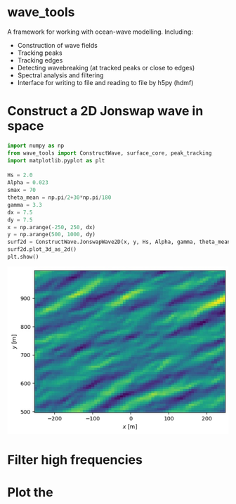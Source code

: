 # wave_tools

A framework for working with ocean-wave modelling. Including:

- Construction of wave fields
- Tracking peaks
- Tracking edges
- Detecting wavebreaking (at tracked peaks or close to edges)
- Spectral analysis and filtering
- Interface for writing to file and reading to file by h5py (hdmf)

# Construct a 2D Jonswap wave in space
```python
import numpy as np
from wave_tools import ConstructWave, surface_core, peak_tracking
import matplotlib.pyplot as plt

Hs = 2.0
Alpha = 0.023
smax = 70
theta_mean = np.pi/2+30*np.pi/180
gamma = 3.3
dx = 7.5
dy = 7.5
x = np.arange(-250, 250, dx)
y = np.arange(500, 1000, dy)
surf2d = ConstructWave.JonswapWave2D(x, y, Hs, Alpha, gamma, theta_mean, smax)
surf2d.plot_3d_as_2d()
plt.show()
```
<img src="surf2d.jpg" width="600">

# Filter high frequencies


# Plot the 
